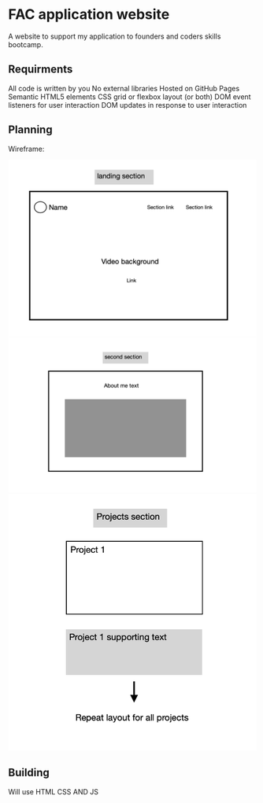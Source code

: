 # FAC application website

A website to support my application to founders and coders skills bootcamp.

## Requirments

All code is written by you
No external libraries
Hosted on GitHub Pages
Semantic HTML5 elements
CSS grid or flexbox layout (or both)
DOM event listeners for user interaction
DOM updates in response to user interaction

## Planning 

Wireframe:

![](wirefr2.png)
![](wirefr3.png)
![](wirefr4.png)

## Building 

Will use HTML CSS AND JS